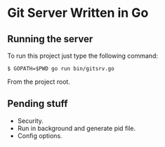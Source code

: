 # Git Server Written in Go

## Running the server

To run this project just type the following command:

    $ GOPATH=$PWD go run bin/gitsrv.go

From the project root.

## Pending stuff

- Security.
- Run in background and generate pid file.
- Config options.

